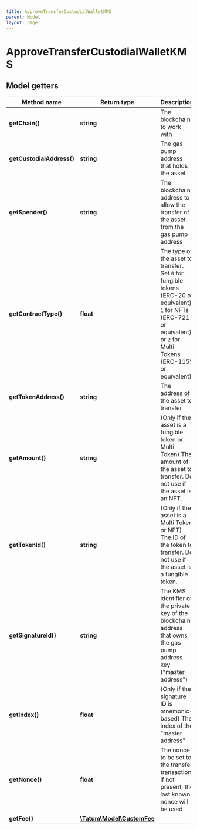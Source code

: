 ```yaml
---
title: ApproveTransferCustodialWalletKMS
parent: Model
layout: page
---
```


# ApproveTransferCustodialWalletKMS

## Model getters

Method name | Return type | Description | Notes
------------ | ------------- | ------------- | -------------
**getChain()** | **string** | The blockchain to work with | ex.: `ETH`
**getCustodialAddress()** | **string** | The gas pump address that holds the asset | ex.: `0x687422eEA2cB73B5d3e242bA5456b782919AFc85`
**getSpender()** | **string** | The blockchain address to allow the transfer of the asset from the gas pump address | ex.: `0xe242bA5456b782919AFc85687422eEA2cB73B5d3`
**getContractType()** | **float** | The type of the asset to transfer. Set <code>0</code> for fungible tokens (ERC-20 or equivalent), <code>1</code> for NFTs (ERC-721 or equivalent), or <code>2</code> for Multi Tokens (ERC-1155 or equivalent). | ex.: `0`
**getTokenAddress()** | **string** | The address of the asset to transfer | ex.: `0x782919AFc85eEA2cB736874225456bB5d3e242bA`
**getAmount()** | **string** | (Only if the asset is a fungible token or Multi Token) The amount of the asset to transfer. Do not use if the asset is an NFT. | ex.: `100000` [optional]
**getTokenId()** | **string** | (Only if the asset is a Multi Token or NFT) The ID of the token to transfer. Do not use if the asset is a fungible token. | ex.: `100000` [optional]
**getSignatureId()** | **string** | The KMS identifier of the private key of the blockchain address that owns the gas pump address key ("master address") | ex.: `26d3883e-4e17-48b3-a0ee-09a3e484ac83`
**getIndex()** | **float** | (Only if the signature ID is mnemonic-based) The index of the "master address" | ex.: `null` [optional]
**getNonce()** | **float** | The nonce to be set to the transfer transaction; if not present, the last known nonce will be used | ex.: `1` [optional]
**getFee()** | [**\Tatum\Model\CustomFee**](../CustomFee) |  | ex.: `null` [optional]

